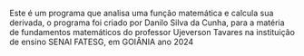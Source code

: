 Este é um programa que analisa uma função matemática e calcula sua derivada,
o programa foi criado por Danilo Silva da Cunha, 
para a matéria de fundamentos matemáticos do professor Ujeverson Tavares
na instituição de ensino SENAI FATESG, 
em GOIÂNIA 
ano 2024
